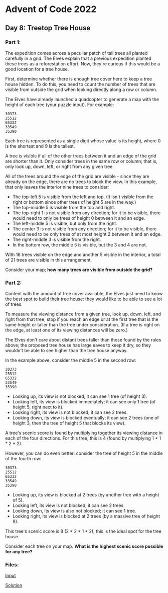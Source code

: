# Advent of Code 2022
## Day 8: Treetop Tree House
### Part 1:
The expedition comes across a peculiar patch of tall trees all planted carefully in a grid. The Elves explain that a previous expedition planted these trees as a reforestation effort. Now, they're curious if this would be a good location for a tree house.

First, determine whether there is enough tree cover here to keep a tree house hidden. To do this, you need to count the number of trees that are visible from outside the grid when looking directly along a row or column.

The Elves have already launched a quadcopter to generate a map with the height of each tree (your puzzle input). For example:

```
30373
25512
65332
33549
35390
```

Each tree is represented as a single digit whose value is its height, where 0 is the shortest and 9 is the tallest.

A tree is visible if all of the other trees between it and an edge of the grid are shorter than it. Only consider trees in the same row or column; that is, only look up, down, left, or right from any given tree.

All of the trees around the edge of the grid are visible - since they are already on the edge, there are no trees to block the view. In this example, that only leaves the interior nine trees to consider:

- The top-left 5 is visible from the left and top. (It isn't visible from the right or bottom since other trees of height 5 are in the way.)
- The top-middle 5 is visible from the top and right.
- The top-right 1 is not visible from any direction; for it to be visible, there would need to only be trees of height 0 between it and an edge.
- The left-middle 5 is visible, but only from the right.
- The center 3 is not visible from any direction; for it to be visible, there would need to be only trees of at most height 2 between it and an edge.
- The right-middle 3 is visible from the right.
- In the bottom row, the middle 5 is visible, but the 3 and 4 are not.

With 16 trees visible on the edge and another 5 visible in the interior, a total of 21 trees are visible in this arrangement.

Consider your map; **how many trees are visible from outside the grid?**

### Part 2:
Content with the amount of tree cover available, the Elves just need to know the best spot to build their tree house: they would like to be able to see a lot of trees.

To measure the viewing distance from a given tree, look up, down, left, and right from that tree; stop if you reach an edge or at the first tree that is the same height or taller than the tree under consideration. (If a tree is right on the edge, at least one of its viewing distances will be zero.)

The Elves don't care about distant trees taller than those found by the rules above; the proposed tree house has large eaves to keep it dry, so they wouldn't be able to see higher than the tree house anyway.

In the example above, consider the middle 5 in the second row:

```
30373
25512
65332
33549
35390
```

- Looking up, its view is not blocked; it can see 1 tree (of height 3).
- Looking left, its view is blocked immediately; it can see only 1 tree (of height 5, right next to it).
- Looking right, its view is not blocked; it can see 2 trees.
- Looking down, its view is blocked eventually; it can see 2 trees (one of height 3, then the tree of height 5 that blocks its view).

A tree's scenic score is found by multiplying together its viewing distance in each of the four directions. For this tree, this is 4 (found by multiplying 1 * 1 * 2 * 2).

However, you can do even better: consider the tree of height 5 in the middle of the fourth row:

```
30373
25512
65332
33549
35390
```

- Looking up, its view is blocked at 2 trees (by another tree with a height of 5).
- Looking left, its view is not blocked; it can see 2 trees.
- Looking down, its view is also not blocked; it can see 1 tree.
- Looking right, its view is blocked at 2 trees (by a massive tree of height 9).

This tree's scenic score is 8 (2 * 2 * 1 * 2); this is the ideal spot for the tree house.

Consider each tree on your map. **What is the highest scenic score possible for any tree?**

### Files:
[Input](input.txt)

[Solution](src/main.rs)
